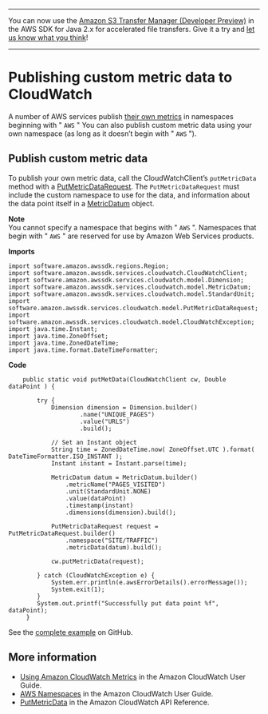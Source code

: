 --------

You can now use the [Amazon S3 Transfer Manager \(Developer Preview\)](https://bit.ly/2WQebiP) in the AWS SDK for Java 2\.x for accelerated file transfers\. Give it a try and [let us know what you think](https://bit.ly/3zT1YYM)\!

--------

# Publishing custom metric data to CloudWatch<a name="examples-cloudwatch-publish-custom-metrics"></a>

A number of AWS services publish [their own metrics](http://docs.aws.amazon.com/AmazonCloudWatch/latest/monitoring/aws-namespaces.html) in namespaces beginning with " `AWS` " You can also publish custom metric data using your own namespace \(as long as it doesn’t begin with " `AWS` "\)\.

## Publish custom metric data<a name="cwid1"></a>

To publish your own metric data, call the CloudWatchClient’s `putMetricData` method with a [PutMetricDataRequest](http://docs.aws.amazon.com/sdk-for-java/latest/reference/software/amazon/awssdk/services/cloudwatch/model/PutMetricDataRequest.html)\. The `PutMetricDataRequest` must include the custom namespace to use for the data, and information about the data point itself in a [MetricDatum](http://docs.aws.amazon.com/sdk-for-java/latest/reference/software/amazon/awssdk/services/cloudwatch/model/MetricDatum.html) object\.

**Note**  
You cannot specify a namespace that begins with " `AWS` "\. Namespaces that begin with " `AWS` " are reserved for use by Amazon Web Services products\.

 **Imports** 

```
import software.amazon.awssdk.regions.Region;
import software.amazon.awssdk.services.cloudwatch.CloudWatchClient;
import software.amazon.awssdk.services.cloudwatch.model.Dimension;
import software.amazon.awssdk.services.cloudwatch.model.MetricDatum;
import software.amazon.awssdk.services.cloudwatch.model.StandardUnit;
import software.amazon.awssdk.services.cloudwatch.model.PutMetricDataRequest;
import software.amazon.awssdk.services.cloudwatch.model.CloudWatchException;
import java.time.Instant;
import java.time.ZoneOffset;
import java.time.ZonedDateTime;
import java.time.format.DateTimeFormatter;
```

 **Code** 

```
    public static void putMetData(CloudWatchClient cw, Double dataPoint ) {

        try {
            Dimension dimension = Dimension.builder()
                    .name("UNIQUE_PAGES")
                    .value("URLS")
                    .build();

            // Set an Instant object
            String time = ZonedDateTime.now( ZoneOffset.UTC ).format( DateTimeFormatter.ISO_INSTANT );
            Instant instant = Instant.parse(time);

            MetricDatum datum = MetricDatum.builder()
                .metricName("PAGES_VISITED")
                .unit(StandardUnit.NONE)
                .value(dataPoint)
                .timestamp(instant)
                .dimensions(dimension).build();

            PutMetricDataRequest request = PutMetricDataRequest.builder()
                .namespace("SITE/TRAFFIC")
                .metricData(datum).build();

            cw.putMetricData(request);

        } catch (CloudWatchException e) {
            System.err.println(e.awsErrorDetails().errorMessage());
            System.exit(1);
        }
        System.out.printf("Successfully put data point %f", dataPoint);
     }
```

See the [complete example](https://github.com/awsdocs/aws-doc-sdk-examples/blob/master/javav2/example_code/cloudwatch/src/main/java/com/example/cloudwatch/PutMetricData.java) on GitHub\.

## More information<a name="more-information"></a>
+  [Using Amazon CloudWatch Metrics](http://docs.aws.amazon.com/AmazonCloudWatch/latest/monitoring/working_with_metrics.html) in the Amazon CloudWatch User Guide\.
+  [AWS Namespaces](http://docs.aws.amazon.com/AmazonCloudWatch/latest/monitoring/aws-namespaces.html) in the Amazon CloudWatch User Guide\.
+  [PutMetricData](http://docs.aws.amazon.com/AmazonCloudWatch/latest/APIReference/API_PutMetricData.html) in the Amazon CloudWatch API Reference\.